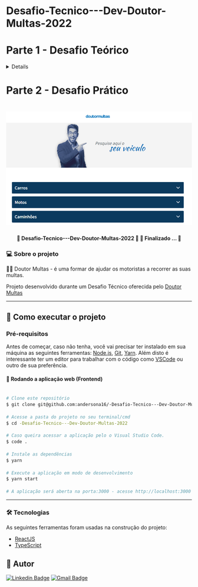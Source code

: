 # Desafio-Tecnico---Dev-Doutor-Multas-2022

# Parte 1 - Desafio Teórico

<details>
    
1. Qual (ou quais) linguagem de programação você costuma usar?
    - HTML, CSS, JavaScript, SASS, Boostrap, Wordpress, ReactJS.    
2. Fale sobre algo que você já tenha desenvolvido durante:
    1. Seus estudos em programação;
    - Fiz alguns projetos durante a faculdade com Java como um Gerenciador de estoques.
    2. Sua carreira como programador.
    - Durante minha carreira como programador, fiz algumas Landinpages para empresas e também reformulação em site atráves do Wordpress.
3. Você conhece os princípios da Programação Orientada a Objetos SOLID?
    1. Se sim, qual o mais importante para você?
      - SRP 
4. Você acaba de ser encarregado de um projeto de código legado com problemas de manutenção. Que tipo de coisas você procuraria melhorar para deixar o projeto estável?
    - Primeiro analisar o código, fazer testes de unidade ve o comportamento nos testes. 
5. Você gosta de programar? O que te motiva a programar?
    - Gosto de resolver problemas, sempre gostei de desafios.
6. Você acaba de ser designado para um projeto em uma nova tecnologia, como você começaria?
    - Começaria conversando com o time e com os gestores da equipe
7. Como você reage às pessoas criticando seu código/trabalho?
    - Sempre respeitar o ponto de vista do outro, e sempre tentar melhorar. 
8. Qual foi o último livro que você leu?
    - Pai Rico Pai Pobre
9. Descreva, com o máximo de detalhes que achar relevante, o mais profundamente possível, o que acontece quando digito "doutormultas.com.br" em um navegador e pressiono "Enter".
    - Cores chamativas, informação que te deixa interresado pela a empresa, site com rolagem que não acaba muito rapido com muitas informações.
10. O que você faz quando fica preso a um problema que não consegue resolver?
    - Tiro uns minutos para pensar um pouco, relaxar com outra coisa, e depois voltar para o problema.
11. Conte-me sobre alguma vez que você tenha falhado.
    - Quando estava começando na carreira de Desenvolvedor, tinha alguns erro por conta da experiencia e por não ter muito o conhecimento das linguagens.
12. Você tem dois computadores e deseja obter dados de um para o outro. Como você poderia fazer isso?
    - Faria um backup. 
13. Quando você sabe que seu código está pronto para produção?
    - Depois que faço os testes tudo e peço para alguem mais experiente que eu da uma olhada.
14. Você está por conta própria, o que faria se terminasse seu trabalho antes do previsto?
    - Perguntaria se teria outra demanda a ser feita ou se alguém precisasse de ajuda.
15. Quais blogs/sites/podcasts sobre programação você consome?
    - Rocketseat
    - Origamid
    - Digital house
    - Stack Overflow

</details>

# Parte 2 - Desafio Prático

<h1 align="center">
    <img alt="DoutorMultas" title="#DoutorMultas" src="src/assets/img/DoutorMultas.png"/>
</h1>

<h4 align="center"> 
	🚀 Desafio-Tecnico---Dev-Doutor-Multas-2022 🚀  🚧 Finalizado ...  🚧
</h4>

### 💻 Sobre o projeto

🚗🚨 Doutor Multas - é uma formar de ajudar os motoristas a recorrer as suas multas.

Projeto desenvolvido durante um Desafio Técnico oferecida pelo [Doutor Multas](https://doutormultas.com.br/)

---

## 🚀 Como executar o projeto

### Pré-requisitos

Antes de começar, caso não tenha, você vai precisar ter instalado em sua máquina as seguintes ferramentas:
[Node.js](https://nodejs.org/en/), [Git](https://git-scm.com), [Yarn](https://classic.yarnpkg.com/lang/en/docs/install/#windows-stable).
Além disto é interessante ter um editor para trabalhar com o código como [VSCode](https://code.visualstudio.com/) ou outro de sua preferência.

#### 🧭 Rodando a aplicação web (Frontend)

```bash

# Clone este repositório
$ git clone git@github.com:andersona16/-Desafio-Tecnico---Dev-Doutor-Multas.git

# Acesse a pasta do projeto no seu terminal/cmd
$ cd -Desafio-Tecnico---Dev-Doutor-Multas-2022

# Caso queira acessar a aplicação pelo o Visual Studio Code.
$ code .

# Instale as dependências
$ yarn

# Execute a aplicação em modo de desenvolvimento
$ yarn start

# A aplicação será aberta na porta:3000 - acesse http://localhost:3000

```

---

### 🛠 Tecnologias

As seguintes ferramentas foram usadas na construção do projeto:

- [ReactJS](https://pt-br.reactjs.org/)
- [TypeScript](https://www.typescriptlang.org/)

## 🦸 Autor

[![Linkedin Badge](https://img.shields.io/badge/-Anderson-blue?style=flat-square&logo=Linkedin&logoColor=white&link=https://www.linkedin.com/in/andersonaraujjo/)](https://www.linkedin.com/in/andersonaraujjo/)
[![Gmail Badge](https://img.shields.io/badge/-andersonaraujoc1@gmail.com-c14438?style=flat-square&logo=Gmail&logoColor=white&link=mailto:andersonaraujoc1@gmail.com)](mailto:andersonaraujoc1@gmail.com)
